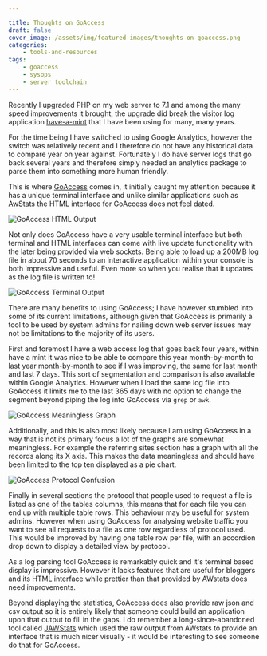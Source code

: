 ```yaml
---

title: Thoughts on GoAccess
draft: false
cover_image: /assets/img/featured-images/thoughts-on-goaccess.png
categories:
    - tools-and-resources
tags:
    - goaccess
    - sysops
    - server toolchain
---
```


Recently I upgraded PHP on my web server to 7.1 and among the many speed improvements it brought, the upgrade did break the visitor log application [have-a-mint](https://haveamint.com/) that I have been using for many, many years.

For the time being I have switched to using Google Analytics, however the switch was relatively recent and I therefore do not have any historical data to compare year on year against. Fortunately I do have server logs that go back several years and therefore simply needed an analytics package to parse them into something more human friendly.

This is where [GoAccess](https://goaccess.io/) comes in, it initially caught my attention because it has a unique terminal interface and unlike similar applications such as [AwStats](http://www.awstats.org/) the HTML interface for GoAccess does not feel dated.

![GoAccess HTML Output](/assets/img/thoughts-on-goaccess-2.png "GoAccess HTML Output")

Not only does GoAccess have a very usable terminal interface but both terminal and HTML interfaces can come with live update functionality with the later being provided via web sockets. Being able to load up a 200MB log file in about 70 seconds to an interactive application within your console is both impressive and useful. Even more so when you realise that it updates as the log file is written to!

![GoAccess Terminal Output](/assets/img/thoughts-on-goaccess-1.png "GoAccess Terminal Output")

There are many benefits to using GoAccess; I have however stumbled into some of its current limitations, although given that GoAccess is primarily a tool to be used by system admins for nailing down web server issues may not be limitations to the majority of its users.

First and foremost I have a web access log that goes back four years, within have a mint it was nice to be able to compare this year month-by-month to last year month-by-month to see if I was improving, the same for last month and last 7 days. This sort of segmentation and comparison is also available within Google Analytics. However when I load the same log file into GoAccess it limits me to the last 365 days with no option to change the segment beyond piping the log into GoAccess via `grep` or `awk`.

![GoAccess Meaningless Graph](/assets/img/thoughts-on-goaccess-4.png "GoAccess Meaningless Graph")

Additionally, and this is also most likely because I am using GoAccess in a way that is not its primary focus a lot of the graphs are somewhat meaningless. For example the referring sites section has a graph with all the records along its X axis. This makes the data meaningless and should have been limited to the top ten displayed as a pie chart.

![GoAccess Protocol Confusion](/assets/img/thoughts-on-goaccess-3.png "GoAccess Protocol Confusion")

Finally in several sections the protocol that people used to request a file is listed as one of the tables columns, this means that for each file you can end up with multiple table rows. This behaviour may be useful for system admins. However when using GoAccess for analysing website traffic you want to see all requests to a file as one row regardless of protocol used. This would be improved by having one table row per file, with an accordion drop down to display a detailed view by protocol.

As a log parsing tool GoAccess is remarkably quick and it's terminal based display is impressive. However it lacks features that are useful for bloggers and its HTML interface while prettier than that provided by AWstats does need improvements. 

Beyond displaying the statistics, GoAccess does also provide raw json and csv output so it is entirely likely that someone could build an application upon that output to fill in the gaps. I do remember a long-since-abandoned tool called [JAWStats](http://www.jawstats.com/) which used the raw output from AWstats to provide an interface that is much nicer visually - it would be interesting to see someone do that for GoAccess.